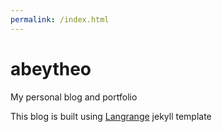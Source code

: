```yaml
---
permalink: /index.html
---
```


# abeytheo

My personal blog and portfolio

This blog is built using [Langrange](https://github.com/lenpaul/lagrange) jekyll template